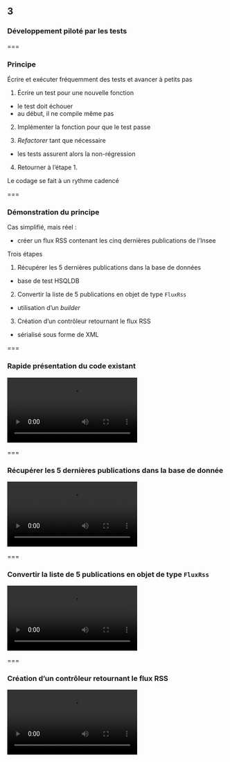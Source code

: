 <!-- .slide: data-background-image="images/swcraftmanship.jpg" data-background-size="100%" class="chapter" -->
## 3
### Développement piloté par les tests

===

<!-- .slide: class="slide" -->
### Principe 

Écrire et exécuter fréquemment des tests et avancer à petits pas

 1. Écrire un test pour une nouvelle fonction
  - le test doit échouer
  - au début, il ne compile même pas
 
 2. Implémenter la fonction pour que le test passe
 
 3. _Refactorer_ tant que nécessaire
  - les tests assurent alors la non-régression
  
 4. Retourner à l’étape 1.

Le codage se fait à un rythme cadencé

===

<!-- .slide: class="slide" -->
### Démonstration du principe
 
Cas simplifié, mais réel :

 - créer un flux RSS contenant les cinq dernières publications de l’Insee

Trois étapes

 1. Récupérer les 5 dernières publications dans la base de données
  - base de test HSQLDB
 
 2. Convertir la liste de 5 publications en objet de type `FluxRss`
  - utilisation d’un _builder_
  
 3. Création d’un contrôleur retournant le flux RSS
  - sérialisé sous forme de XML

===

<!-- .slide: class="slide" -->
### Rapide présentation du code existant 

<video controls src="mp4/tdd-0.mp4"></video>

===

<!-- .slide: class="slide" -->
### Récupérer les 5 dernières publications dans la base de donnée

<video controls src="mp4/tdd-1.mp4"></video>

===

<!-- .slide: class="slide" -->
### Convertir la liste de 5 publications en objet de type `FluxRss`

<video controls src="mp4/tdd-2.mp4"></video>

===

<!-- .slide: class="slide" -->
### Création d’un contrôleur retournant le flux RSS

<video controls src="mp4/tdd-3.mp4"></video>